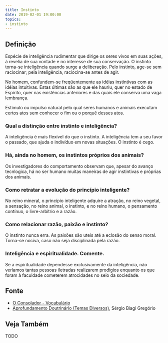 ```yaml
---
title: Instinto
date: 2019-02-01 19:00:00
topics:
- instinto
---
```


## Definição
Espécie de inteligência rudimentar que dirige os seres vivos em suas ações, à
revelia de sua vontade e no interesse de sua conservação. O instinto torna-se
inteligência quando surge a deliberação. Pelo instinto, age-se sem raciocinar;
pela inteligência, raciocina-se antes de agir.  

No homem, confundem-se freqüentemente as idéias instintivas com as idéias
intuitivas. Estas últimas são as que ele hauriu, quer no estado de Espírito,
quer nas existências anteriores e das quais ele conserva uma vaga lembrança.

Estímulo ou impulso natural pelo qual seres humanos e animais executam
certos atos sem conhecer o fim ou o porquê desses atos.

### Qual a distinção entre instinto e inteligência?
A inteligência é mais flexível do que o instinto. A inteligência tem a
seu favor o passado, que ajuda o indivíduo em novas situações. O
instinto é cego.

### Há, ainda no homem, os instintos próprios dos animais?
Os investigadores do comportamento observam que, apesar do avanço
tecnlogica, há no ser humano muitas maneiras de agir instintivas e
próprias dos animais.

### Como retratar a evolução do princípio inteligente?
No reino mineral, o princípio inteligente adquire a atração, no reino
vegetal, a sensação, no reino animal, o instinto, e no reino humano, o
pensamento contínuo, o livre-arbítrio e a razão.

### Como relacionar razão, paixão e instinto?
O instinto nunca erra. As paixões são uteis até a eclosão do senso
moral. Torna-se nociva, caso não seja disciplinada pela razão.

### Inteligência e espiritualidade. Comente.
Se a espiritualidade dependesse exclusivamente da inteligência, não
veríamos tantas pessoas iletradas realizarem prodígios enquanto os que
foram à faculdade cometerem atrocidades no seio da sociedade.

## Fonte
* [O Consolador - Vocabulário](http://www.oconsolador.com.br/linkfixo/vocabulario/principal.html)
* [Aprofundamento Doutrinário (Temas Diversos)](https://sites.google.com/view/aprofundamentodoutrinario/instinto-e-inteligência), Sérgio Biagi Gregório

## Veja Também
TODO



